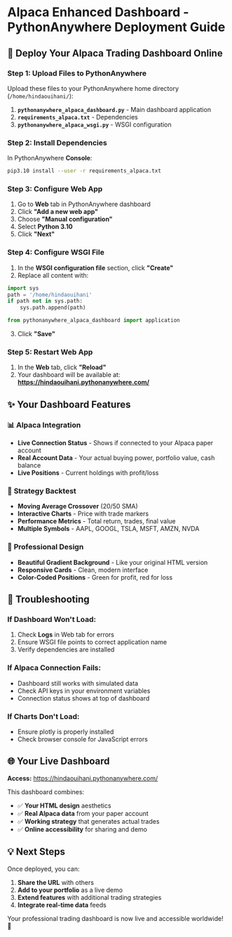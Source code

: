# Alpaca Enhanced Dashboard - PythonAnywhere Deployment Guide

## 🚀 Deploy Your Alpaca Trading Dashboard Online

### Step 1: Upload Files to PythonAnywhere

Upload these files to your PythonAnywhere home directory (`/home/hindaouihani/`):

1. **`pythonanywhere_alpaca_dashboard.py`** - Main dashboard application
2. **`requirements_alpaca.txt`** - Dependencies 
3. **`pythonanywhere_alpaca_wsgi.py`** - WSGI configuration

### Step 2: Install Dependencies

In PythonAnywhere **Console**:

```bash
pip3.10 install --user -r requirements_alpaca.txt
```

### Step 3: Configure Web App

1. Go to **Web** tab in PythonAnywhere dashboard
2. Click **"Add a new web app"** 
3. Choose **"Manual configuration"**
4. Select **Python 3.10**
5. Click **"Next"**

### Step 4: Configure WSGI File

1. In the **WSGI configuration file** section, click **"Create"**
2. Replace all content with:

```python
import sys
path = '/home/hindaouihani'
if path not in sys.path:
    sys.path.append(path)

from pythonanywhere_alpaca_dashboard import application
```

3. Click **"Save"**

### Step 5: Restart Web App

1. In the **Web** tab, click **"Reload"**
2. Your dashboard will be available at: **https://hindaouihani.pythonanywhere.com/**

## ✨ Your Dashboard Features

### 📊 **Alpaca Integration**
- **Live Connection Status** - Shows if connected to your Alpaca paper account
- **Real Account Data** - Your actual buying power, portfolio value, cash balance
- **Live Positions** - Current holdings with profit/loss

### 🔬 **Strategy Backtest** 
- **Moving Average Crossover** (20/50 SMA)
- **Interactive Charts** - Price with trade markers
- **Performance Metrics** - Total return, trades, final value
- **Multiple Symbols** - AAPL, GOOGL, TSLA, MSFT, AMZN, NVDA

### 🎨 **Professional Design**
- **Beautiful Gradient Background** - Like your original HTML version
- **Responsive Cards** - Clean, modern interface
- **Color-Coded Positions** - Green for profit, red for loss

## 🔧 Troubleshooting

### If Dashboard Won't Load:
1. Check **Logs** in Web tab for errors
2. Ensure WSGI file points to correct application name
3. Verify dependencies are installed

### If Alpaca Connection Fails:
- Dashboard still works with simulated data
- Check API keys in your environment variables
- Connection status shows at top of dashboard

### If Charts Don't Load:
- Ensure plotly is properly installed
- Check browser console for JavaScript errors

## 🌐 Your Live Dashboard

**Access:** https://hindaouihani.pythonanywhere.com/

This dashboard combines:
- ✅ **Your HTML design** aesthetics
- ✅ **Real Alpaca data** from your paper account  
- ✅ **Working strategy** that generates actual trades
- ✅ **Online accessibility** for sharing and demo

## 💡 Next Steps

Once deployed, you can:
1. **Share the URL** with others
2. **Add to your portfolio** as a live demo
3. **Extend features** with additional trading strategies
4. **Integrate real-time data** feeds

Your professional trading dashboard is now live and accessible worldwide! 🎉

